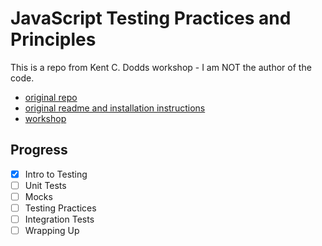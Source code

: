 # JavaScript Testing Practices and Principles

This is a repo from Kent C. Dodds workshop - I am NOT the author of the code.
* [original repo](https://frontendmasters.com/courses/testing-practices-principles/)
* [original readme and installation instructions](https://github.com/kentcdodds/testing-workshop/blob/master/README.md)
* [workshop](https://github.com/kentcdodds/testing-workshop)

## Progress

- [x] Intro to Testing
- [ ] Unit Tests
- [ ] Mocks
- [ ] Testing Practices
- [ ] Integration Tests
- [ ] Wrapping Up
